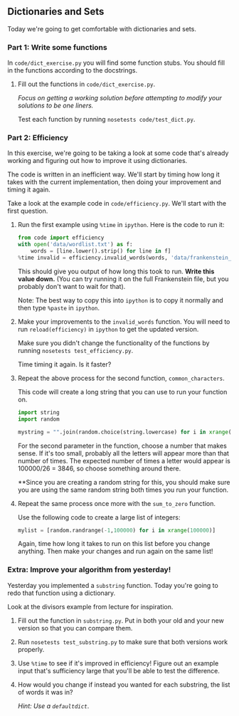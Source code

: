 ## Dictionaries and Sets

Today we're going to get comfortable with dictionaries and sets.

### Part 1: Write some functions

In `code/dict_exercise.py` you will find some function stubs. You should fill in the functions according to the docstrings.

1. Fill out the functions in `code/dict_exercise.py`.

    *Focus on getting a working solution before attempting to modify your solutions to be one liners.*

    Test each function by running `nosetests code/test_dict.py`.

### Part 2: Efficiency

In this exercise, we're going to be taking a look at some code that's already working and figuring out how to improve it using dictionaries.

The code is written in an inefficient way. We'll start by timing how long it takes with the current implementation, then doing your improvement and timing it again. 

Take a look at the example code in `code/efficiency.py`. We'll start with the first question.

1. Run the first example using `%time` in `ipython`. Here is the code to run it:

    ```python
    from code import efficiency
    with open('data/wordlist.txt') as f:
        words = [line.lower().strip() for line in f]
    %time invalid = efficiency.invalid_words(words, 'data/frankenstein_small.txt')
    ```

    This should give you output of how long this took to run. **Write this value down.** (You can try running it on the full Frankenstein file, but you probably don't want to wait for that).

    Note: The best way to copy this into `ipython` is to copy it normally and then type `%paste` in `ipython`.

2. Make your improvements to the `invalid_words` function. You will need to run `reload(efficiency)` in `ipython` to get the updated version.

    Make sure you didn't change the functionality of the functions by running `nosetests test_efficiency.py`.

    Time timing it again. Is it faster?

3. Repeat the above process for the second function, `common_characters`.

    This code will create a long string that you can use to run your function on.

    ```python
    import string
    import random

    mystring = "".join(random.choice(string.lowercase) for i in xrange(100000))
    ```

    For the second parameter in the function, choose a number that makes sense. If it's too small, probably all the letters will appear more than that number of times. The expected number of times a letter would appear is 100000/26 = 3846, so choose something around there.

    **Since you are creating a random string for this, you should make sure you are using the same random string both times you run your function.

4. Repeat the same process once more with the `sum_to_zero` function.

    Use the following code to create a large list of integers:

    ```python
    mylist = [random.randrange(-1,100000) for i in xrange(100000)]
    ```

    Again, time how long it takes to run on this list before you change anything. Then make your changes and run again on the same list!

### Extra: Improve your algorithm from yesterday!

Yesterday you implemented a `substring` function. Today you're going to redo that function using a dictionary.

Look at the divisors example from lecture for inspiration.

1. Fill out the function in `substring.py`. Put in both your old and your new version so that you can compare them.

2. Run `nosetests test_substring.py` to make sure that both versions work properly.

3. Use `%time` to see if it's improved in efficiency! Figure out an example input that's sufficiency large that you'll be able to test the difference.

4. How would you change if instead you wanted for each substring, the list of words it was in?

    *Hint: Use a `defaultdict`*.
